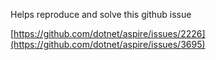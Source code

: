Helps reproduce and solve this github issue

[https://github.com/dotnet/aspire/issues/2226](https://github.com/dotnet/aspire/issues/3695)
